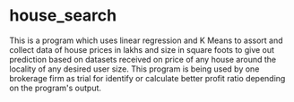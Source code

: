 # house_search
This is a program which uses linear regression and K Means to assort and collect data of house prices in lakhs and  size in square foots to give out prediction based on datasets received on price of any house around the locality of any desired user size.
This program is being used by one brokerage firm as trial for identify or calculate better profit ratio depending on the program's output.
